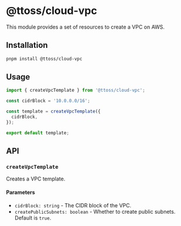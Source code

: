 # @ttoss/cloud-vpc

This module provides a set of resources to create a VPC on AWS.

## Installation

```bash
pnpm install @ttoss/cloud-vpc
```

## Usage

```typescript
import { createVpcTemplate } from '@ttoss/cloud-vpc';

const cidrBlock = '10.0.0.0/16';

const template = createVpcTemplate({
  cidrBlock,
});

export default template;
```

## API

### `createVpcTemplate`

Creates a VPC template.

#### Parameters

- `cidrBlock: string` - The CIDR block of the VPC.
- `createPublicSubnets: boolean` - Whether to create public subnets. Default is `true`.
